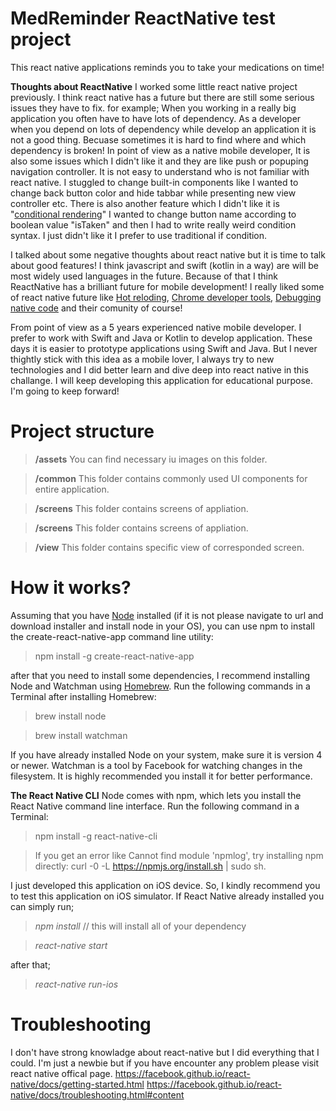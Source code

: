 
# MedReminder ReactNative test project
This react native applications reminds you to take your medications on time!

**Thoughts about ReactNative**
I worked some little react native project previously. I think react native has a future but there are still some serious issues they have to fix. for example; When you working in a really big application you often have to have lots of dependency. As a developer when you depend on lots of dependency while develop an application it is not a good thing. Becuase sometimes it is hard to find where and which dependency is broken! In point of view as a native mobile developer, It is also some issues which I didn't like it and they are like push or popuping navigation controller. It is not easy to understand who is not familiar with react native. I stuggled to change built-in components like I wanted to change back button color and hide tabbar while presenting new view controller etc. There is also another feature which I didn't like it is "[conditional rendering](https://facebook.github.io/react/docs/conditional-rendering.html#inline-if-with-logical--operator)" I wanted to change button name according to boolean value "isTaken" and then I had to write really weird condition syntax. I just didn't like it I prefer to use traditional if condition.

I talked about some negative thoughts about react native but it is time to talk about good features!
I think javascript and swift (kotlin in a way) are will be most widely used languages in the future. Because of that I think ReactNative has a brilliant future for mobile development! I really liked some of react native future like  [Hot reloding](https://facebook.github.io/react-native/blog/2016/03/24/introducing-hot-reloading.html), [Chrome developer tools](https://facebook.github.io/react-native/docs/debugging.html#chrome-developer-tools), [Debugging native code](https://facebook.github.io/react-native/docs/debugging.html#chrome-developer-tools) and their comunity of course!

From point of view as a 5 years experienced native mobile developer. I prefer to work with Swift and Java or Kotlin to develop application. These days it is easier to prototype applications using Swift and Java. But I never thightly stick with this idea as a mobile lover, I always try to new technologies and I did better learn and dive deep into react native in this challange. I will keep developing this application for educational purpose. I'm going to keep forward!

# Project structure

> **/assets** You can find necessary iu images on this folder.

> **/common** This folder contains commonly used UI components for entire application.

> **/screens** This folder contains screens of appliation.

> **/screens** This folder contains screens of appliation.

> **/view** This folder contains specific view of corresponded screen.

# How it works?
Assuming that you have [Node](https://www.google.com) installed (if it is not please navigate to url and download installer and install node in your OS), you can use npm to install the create-react-native-app command line utility:

> npm install -g create-react-native-app

after that you need to install some dependencies, I recommend installing Node and Watchman using  [Homebrew](https://brew.sh/). Run the following commands in a Terminal after installing Homebrew:
> brew install node

> brew install watchman

If you have already installed Node on your system, make sure it is version 4 or newer.
Watchman is a tool by Facebook for watching changes in the filesystem. It is highly recommended you install it for better performance.

**The React Native CLI**
Node comes with npm, which lets you install the React Native command line interface.
Run the following command in a Terminal:

> npm install -g react-native-cli


> If you get an error like Cannot find module 'npmlog', try installing npm directly: curl -0 -L https://npmjs.org/install.sh | sudo sh.


I just developed this application on iOS device. So, I kindly recommend you to test this application on iOS simulator.
If React Native already installed you can simply run;

> *npm install*     // this will install all of your dependency


> *react-native start* 

after that;

>*react-native run-ios*

# Troubleshooting
I don't have strong knowladge about react-native but I did everything that I could. I'm just a newbie but if you have encounter any problem please visit react native offical page. 
https://facebook.github.io/react-native/docs/getting-started.html
https://facebook.github.io/react-native/docs/troubleshooting.html#content

